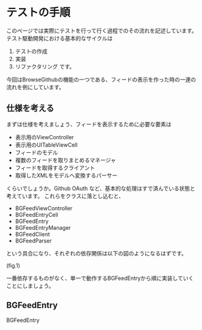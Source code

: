 # テストの手順
このページでは実際にテストを行って行く過程でのその流れを記述しています。
テスト駆動開発における基本的なサイクルは
1. テストの作成
2. 実装
3. リファクタリング
です。

今回はBrowseGithubの機能の一つである、フィードの表示を作った時の一連の流れを例にしています。

## 仕様を考える
まずは仕様を考えましょう、フィードを表示するために必要な要素は

* 表示用のViewController
* 表示用のUITableViewCell
* フィードのモデル
* 複数のフィードを取りまとめるマネージャ
* フィードを取得するクライアント
* 取得したXMLをモデルへ変換するパーサー

くらいでしょうか。Github OAuth など、基本的な処理はすで済んでいる状態と考えています。
これらをクラスに落とし込むと、

* BGFeedViewController
* BGFeedEntryCell
* BGFeedEntry
* BGFeedEntryManager
* BGFeedClient
* BGFeedParser

という具合になり、それぞれの依存関係は以下の図のようになるはずです。

(fig.1)

一番依存するものがなく、単一で動作するBGFeedEntryから順に実装していくことにしましょう。

## BGFeedEntry
BGFeedEntry
